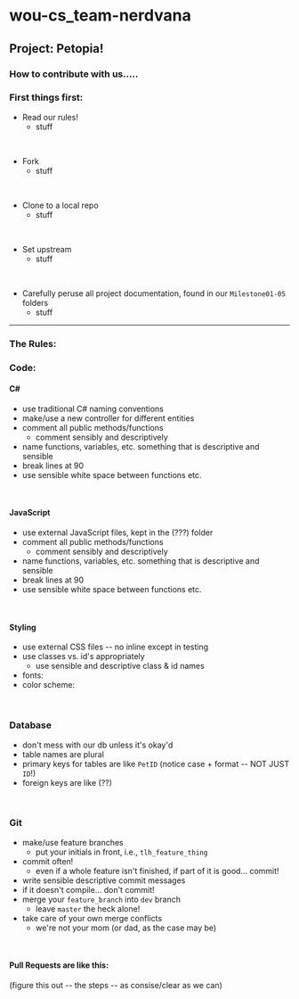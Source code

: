 # wou-cs_team-nerdvana
## Project:  **Petopia!**
### How to contribute with us.....

### First things first:
* Read our rules!
  * stuff

<br>

* Fork
  * stuff

<br>
 
* Clone to a local repo
  * stuff

<br>

* Set upstream
  * stuff

<br>
 
* Carefully peruse all project documentation, found in our `Milestone01-05` folders
  * stuff


<hr>

### The Rules:
### Code:
#### C#
* use traditional C# naming conventions
* make/use a new controller for different entities
* comment all public methods/functions
  * comment sensibly and descriptively
* name functions, variables, etc. something that is descriptive and sensible
* break lines at 90
* use sensible white space between functions etc.

<br>

#### JavaScript
* use external JavaScript files, kept in the (???) folder
* comment all public methods/functions
  * comment sensibly and descriptively
* name functions, variables, etc. something that is descriptive and sensible
* break lines at 90
* use sensible white space between functions etc.

<br>

#### Styling
* use external CSS files -- no inline except in testing
* use classes vs. id's appropriately
  * use sensible and descriptive class & id names
* fonts:
* color scheme:

<br>

### Database
* don't mess with our db unless it's okay'd
* table names are plural
* primary keys for tables are like `PetID`
  (notice case + format -- NOT JUST `ID`!)
* foreign keys are like (??)

<br>

### Git
* make/use feature branches
  * put your initials in front, i.e., `tlh_feature_thing`
* commit often!
  * even if a whole feature isn't finished, if part of it is good... commit!
* write sensible descriptive commit messages
* if it doesn't compile... don't commit!
* merge your `feature_branch` into `dev` branch
  * leave `master` the heck alone!
* take care of your own merge conflicts
  * we're not your mom (or dad, as the case may be)

<br>

#### Pull Requests are like this:
(figure this out -- the steps -- as consise/clear as we can)
